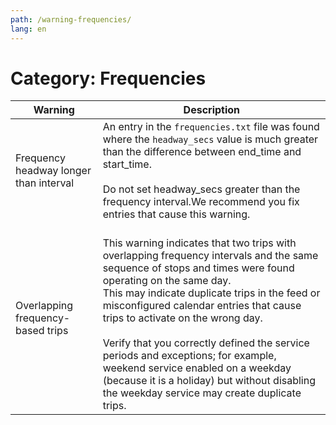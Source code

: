 ```yaml
---
path: /warning-frequencies/
lang: en
---
```


# Category: Frequencies

| Warning                                | Description                                                                                                                                                                                                                                                                                                                                                                                                                                                                                                      |
|----------------------------------------|------------------------------------------------------------------------------------------------------------------------------------------------------------------------------------------------------------------------------------------------------------------------------------------------------------------------------------------------------------------------------------------------------------------------------------------------------------------------------------------------------------------|
| Frequency headway longer than interval | An entry in the ```frequencies.txt``` file was found where the ```headway_secs``` value is much greater than the difference between end_time and start_time. <br><br>Do not set headway_secs greater than the frequency interval.We recommend you fix entries that cause this warning.                                                                                                                                                                                                                                               |
| Overlapping frequency-based trips      | <br>This warning indicates that two trips with overlapping frequency intervals and the same sequence of stops and times were found operating on the same day. <br>This may indicate duplicate trips in the feed or misconfigured calendar entries that cause trips to activate on the wrong day. <br><br>Verify that you correctly defined the service periods and exceptions; for example, weekend service enabled on a weekday (because it is a holiday) but without disabling the weekday service may create duplicate trips. |

